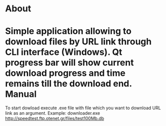 About
=========================================================================
Simple application allowing to download files by URL link through CLI interface (Windows). Qt progress bar will show current download progress and time remains till the download end.
Manual
=========================================================================
To start dowload execute .exe file with file which you want to download URL link as an argument. 
Example: 
downloader.exe http://speedtest.ftp.otenet.gr/files/test100Mb.db
